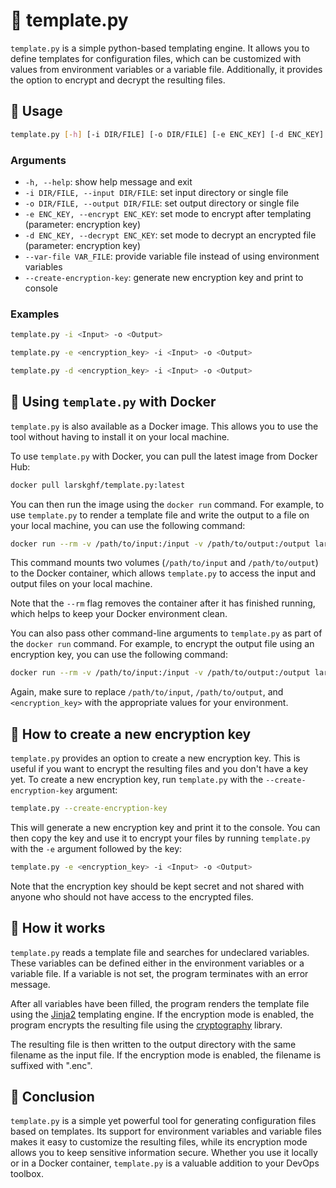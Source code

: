 # :memo: template.py

`template.py` is a simple python-based templating engine. It allows you to define templates for configuration files,
which can be customized with values from environment variables or a variable file. Additionally, it provides the option
to encrypt and decrypt the resulting files.

## 🚀 Usage

```bash
template.py [-h] [-i DIR/FILE] [-o DIR/FILE] [-e ENC_KEY] [-d ENC_KEY] [--var-file VAR_FILE] [--create-encryption-key]
```

### Arguments

* `-h, --help`: show help message and exit
* `-i DIR/FILE, --input DIR/FILE`: set input directory or single file
* `-o DIR/FILE, --output DIR/FILE`: set output directory or single file
* `-e ENC_KEY, --encrypt ENC_KEY`: set mode to encrypt after templating (parameter: encryption key)
* `-d ENC_KEY, --decrypt ENC_KEY`: set mode to decrypt an encrypted file (parameter: encryption key)
* `--var-file VAR_FILE`: provide variable file instead of using environment variables
* `--create-encryption-key`: generate new encryption key and print to console

### Examples

```bash
template.py -i <Input> -o <Output>
```

```bash
template.py -e <encryption_key> -i <Input> -o <Output>
```

```bash
template.py -d <encryption_key> -i <Input> -o <Output>
```

## :whale: Using `template.py` with Docker

`template.py` is also available as a Docker image. This allows you to use the tool without having to install it on your
local machine.

To use `template.py` with Docker, you can pull the latest image from Docker Hub:

```bash
docker pull larskghf/template.py:latest
```

You can then run the image using the `docker run` command. For example, to use `template.py` to render a template file
and write the output to a file on your local machine, you can use the following command:

```bash
docker run --rm -v /path/to/input:/input -v /path/to/output:/output larskghf/template.py:latest -i /input/template.tpl -o /output/output.txt
```

This command mounts two volumes (`/path/to/input` and `/path/to/output`) to the Docker container, which
allows `template.py` to access the input and output files on your local machine.

Note that the `--rm` flag removes the container after it has finished running, which helps to keep your Docker
environment clean.

You can also pass other command-line arguments to `template.py` as part of the `docker run` command. For example, to
encrypt the output file using an encryption key, you can use the following command:

```bash
docker run --rm -v /path/to/input:/input -v /path/to/output:/output larskghf/template.py:latest -i /input/template.tpl -o /output/output.txt -e <encryption_key>
```

Again, make sure to replace `/path/to/input`, `/path/to/output`, and `<encryption_key>` with the appropriate values for
your environment.

## 🔑 How to create a new encryption key

`template.py` provides an option to create a new encryption key. This is useful if you want to encrypt the resulting
files and you don't have a key yet. To create a new encryption key, run `template.py` with the `--create-encryption-key`
argument:

```bash
template.py --create-encryption-key
```

This will generate a new encryption key and print it to the console. You can then copy the key and use it to encrypt
your files by running `template.py` with the `-e` argument followed by the key:

```bash
template.py -e <encryption_key> -i <Input> -o <Output>
```

Note that the encryption key should be kept secret and not shared with anyone who should not have access to the
encrypted files.

## 🔧 How it works

`template.py` reads a template file and searches for undeclared variables. These variables can be defined either in the
environment variables or a variable file. If a variable is not set, the program terminates with an error message.

After all variables have been filled, the program renders the template file using
the [Jinja2](https://palletsprojects.com/p/jinja/) templating engine. If the encryption mode is enabled, the program
encrypts the resulting file using the [cryptography](https://cryptography.io/en/latest/) library.

The resulting file is then written to the output directory with the same filename as the input file. If the encryption
mode is enabled, the filename is suffixed with ".enc".

## 🎉 Conclusion

`template.py` is a simple yet powerful tool for generating configuration files based on templates. Its support for
environment variables and variable files makes it easy to customize the resulting files, while its encryption mode
allows you to keep sensitive information secure. Whether you use it locally or in a Docker container, `template.py` is a
valuable addition to your DevOps toolbox.
